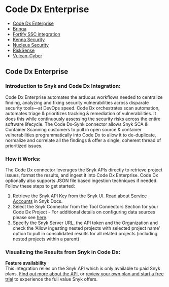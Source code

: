 # Code Dx Enterprise

* [ Code Dx Enterprise](https://github.com/snyk/user-docs/tree/75cbddc84902693171786610d68edd1dc502bd55/hc/en-us/articles/360018848798--Code-Dx-Enterprise/README.md)
* [ Brinqa](https://github.com/snyk/user-docs/tree/75cbddc84902693171786610d68edd1dc502bd55/hc/en-us/articles/360012728717-Brinqa/README.md)
* [ Fortify SSC integration](https://github.com/snyk/user-docs/tree/75cbddc84902693171786610d68edd1dc502bd55/hc/en-us/articles/360005507838-Fortify-SSC-integration/README.md)
* [ Kenna Security](https://github.com/snyk/user-docs/tree/75cbddc84902693171786610d68edd1dc502bd55/hc/en-us/articles/360013620217-Kenna-Security/README.md)
* [ Nucleus Security](https://github.com/snyk/user-docs/tree/75cbddc84902693171786610d68edd1dc502bd55/hc/en-us/articles/360012502818-Nucleus-Security/README.md)
* [ RiskSense](https://github.com/snyk/user-docs/tree/75cbddc84902693171786610d68edd1dc502bd55/hc/en-us/articles/360015069418-RiskSense/README.md)
* [ Vulcan-Cyber](https://github.com/snyk/user-docs/tree/75cbddc84902693171786610d68edd1dc502bd55/hc/en-us/articles/360012981478-Vulcan-Cyber/README.md)

## Code Dx Enterprise

### Introduction to Snyk and Code Dx Integration:

Code Dx Enterprise automates the arduous workflows needed to centralize finding, analyzing and fixing security vulnerabilities across disparate security tools—at DevOps speed. Code Dx orchestrates scan automation, automates triage & prioritizes tracking & remediation of vulnerabilities. It does this while continuously assessing the security risks across the entire software lifecycle. The Code Dx-Synk connector allows Snyk SCA & Container Scanning customers to pull in open source & container vulnerabilities programmatically into Code Dx to allow it to de-duplicate, normalize and correlate all the findings & offer a single, coherent thread of prioritized issues.

### How it Works:

The Code Dx connector leverages the Snyk APIs directly to retrieve project issues, format the results, and ingest it into Code Dx Enterprise. Code Dx optionally also supports JSON file based ingestion techniques if needed. Follow these steps to get started:

1. Retrieve the Snyk API Key from the Snyk UI. Read about [Service Accounts](https://support.snyk.io/hc/en-us/articles/360004037597) in Snyk Docs.
2. Select the Snyk Connector from the Tool Connectors Section for your Code Dx Project - For additional details on configuring data sources please see [here](https://codedx.com/Documentation/UserGuide.html#ToolConnectors). 
3. Specify the Snyk Server URL, the API token and the Organization and check the ‘Allow ingesting nested projects with selected project name’ option to pull in consolidated results for all related projects \(including nested projects within a parent\) 

### **Visualizing the Results from Snyk in Code Dx:**

**Feature availability**  
This integration relies on the Snyk API which is only available to paid Snyk plans. [Find out more about the API](https://snyk.docs.apiary.io/#), or [review your own plan and start a free trial](https://app.snyk.io/manage/billing) to experience the full value Snyk offers.

